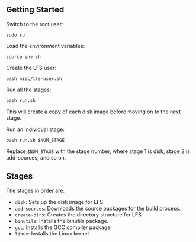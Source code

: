 ## Getting Started

Switch to the root user:
```
sudo su
```

Load the environment variables:
```
source env.sh
```

Create the LFS user:

```
bash misc/lfs-user.sh
```

Run all the stages:

```
bash run.sh
```

This will create a copy of each disk image before moving on to the next stage.

Run an individual stage:

```
bash run.sh $NUM_STAGE
```

Replace `$NUM_STAGE` with the stage number, where stage 1 is disk, stage 2 is add-sources, and so on.

## Stages

The stages in order are:

* `disk`: Sets up the disk image for LFS.
* `add-sources`: Downloads the source packages for the build process.
* `create-dirs`: Creates the directory structure for LFS.
* `binutils`: Installs the binutils package.
* `gcc`: Installs the GCC compiler package.
* `linux`: Installs the Linux kernel.
